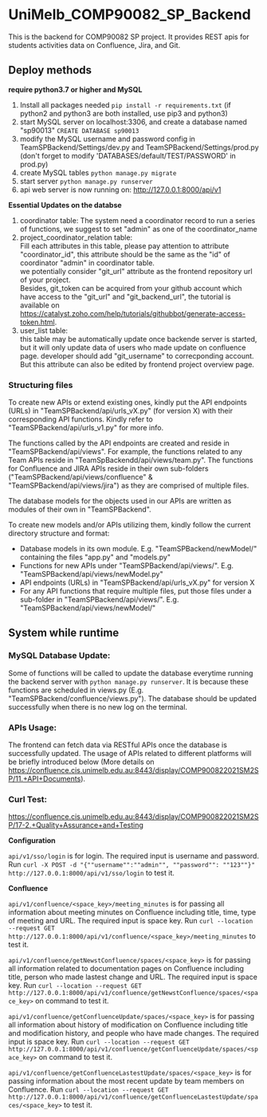 # UniMelb_COMP90082_SP_Backend
This is the backend for COMP90082 SP project.
It provides REST apis for students activities data on Confluence, Jira, and Git.


## Deploy methods

**require python3.7 or higher and MySQL**

1. Install all packages needed `pip install -r requirements.txt` (if python2 and python3 are both installed, use pip3 and python3)
2. start MySQL server on localhost:3306, and create a database named "sp90013" `CREATE DATABASE sp90013`
3. modify the MySQL username and password config in TeamSPBackend/Settings/dev.py and TeamSPBackend/Settings/prod.py (don't forget to modify 'DATABASES/default/TEST/PASSWORD' in prod.py)
4. create MySQL tables `python manage.py migrate`
5. start server `python manage.py runserver`
6. api web server is now running on: http://127.0.0.1:8000/api/v1

**Essential Updates on the databse**

1. coordinator table:
The system need a coordinator record to run a series of functions, we suggest to set "admin" as one of the coordinator_name  
2. project_coordinator_relation table:  
Fill each attributes in this table, please pay attention to attribute "coordinator_id", this attribute should be the same as the "id" of coordinator "admin" in coordinator table.  
we potentially consider "git_url" attribute as the frontend repository url of your project.  
Besides, git_token can be acquired from your github account which have access to the "git_url" and "git_backend_url", the tutorial is available on https://catalyst.zoho.com/help/tutorials/githubbot/generate-access-token.html.  
3. user_list table:  
this table may be automatically update once backende server is started, but it will only update data of users who made update on confluence page. developer should add "git_username" to correcponding account. But this attribute can also be edited by frontend project overview page.


### Structuring files

To create new APIs or extend existing ones, kindly put the API endpoints (URLs) in "TeamSPBackend/api/urls_vX.py" (for version X) with their corresponding API functions. Kindly refer to "TeamSPBackend/api/urls_v1.py" for more info.

The functions called by the API endpoints are created and reside in "TeamSPBackend/api/views". For example, the functions related to any Team APIs reside in "TeamSpBackendd/api/views/team.py". The functions for Confluence and JIRA APIs reside in their own sub-folders ("TeamSPBackend/api/views/confluence" & "TeamSPBackend/api/views/jira") as they are comprised of multiple files.

The database models for the objects used in our APIs are written as modules of their own in "TeamSPBackend".

To create new models and/or APIs utilizing them, kindly follow the current directory structure and format:

- Database models in its own module. E.g. "TeamSPBackend/newModel/" containing the files "app.py" and "models.py"  
- Functions for new APIs under "TeamSPBackend/api/views/". E.g. "TeamSPBackend/api/views/newModel.py"  
- API endpoints (URLs) in "TeamSPBackend/api/urls_vX.py" for version X  
- For any API functions that require multiple files, put those files under a sub-folder in "TeamSPBackend/api/views/". E.g. "TeamSPBackend/api/views/newModel/"   

## System while runtime 

### MySQL Database Update:

Some of functions will be called to update the database everytime running the backend server with `python manage.py runserver`. It is because these functions are scheduled in views.py (E.g. "TeamSPBackend/confluence/views.py"). The database should be updated successfully when there is no new log on the terminal. 

### APIs Usage:

The frontend can fetch data via RESTful APIs once the database is successfully updated. The usage of APIs related to different platforms will be briefly introduced below (More details on https://confluence.cis.unimelb.edu.au:8443/display/COMP900822021SM2SP/11.+API+Documents). 

### Curl Test:

https://confluence.cis.unimelb.edu.au:8443/display/COMP900822021SM2SP/17-2.+Quality+Assurance+and+Testing  

**Configuration** 

`api/v1/sso/login` is for login. The required input is username and password. Run `curl -X POST -d "{""username"":""admin"", ""password"": ""123""}" http://127.0.0.1:8000/api/v1/sso/login` to test it.   


**Confluence**  

`api/v1/confluence/<space_key>/meeting_minutes` is for passing all information about meeting minutes on Confluence including title, time, type of meeting and URL. The required input is space key. Run `curl --location --request GET http://127.0.0.1:8000/api/v1/confluence/<space_key>/meeting_minutes` to test it.   

`api/v1/confluence/getNewstConfluence/spaces/<space_key>` is for passing all information related to documentation pages on Confluence including title, person who made lastest change and URL. The required input is space key. Run `curl --location --request GET http://127.0.0.1:8000/api/v1/confluence/getNewstConfluence/spaces/<space_key>` on command to test it.  

`api/v1/confluence/getConfluenceUpdate/spaces/<space_key>` is for passing all information about history of modification on Confluence including title and modification history, and people who have made changes. The required input is space key. Run `curl --location --request GET http://127.0.0.1:8000/api/v1/confluence/getConfluenceUpdate/spaces/<space_key>` on command to test it.  

`api/v1/confluence/getConfluenceLastestUpdate/spaces/<space_key>` is for passing information about the most recent update by team members on Confluence. Run `curl --location --request GET http://127.0.0.1:8000/api/v1/confluence/getConfluenceLastestUpdate/spaces/<space_key>` to test it.  



